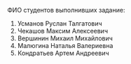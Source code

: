 ФИО студентов выполнивших задание:
1. Усманов Руслан Талгатович 
2. Чекашов Максим Алексеевич
3. Вершинин Михаил Михайлович
4. Малюгина Наталья Валериевна
5. Кондратьев Артем Андреевич
